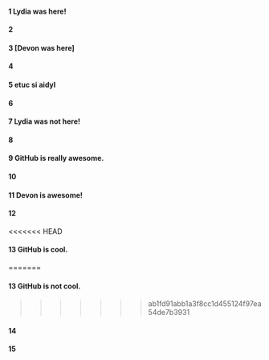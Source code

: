 #### 1 Lydia was here!
#### 2
#### 3 [Devon was here]
#### 4
#### 5 etuc si aidyl 
#### 6
#### 7 Lydia was not here!
#### 8
#### 9 GitHub is really awesome.  
#### 10
#### 11 Devon is awesome!
#### 12
<<<<<<< HEAD
#### 13 GitHub is cool.
=======
#### 13 GitHub is not cool.
>>>>>>> ab1fd91abb1a3f8cc1d455124f97ea54de7b3931
#### 14
#### 15